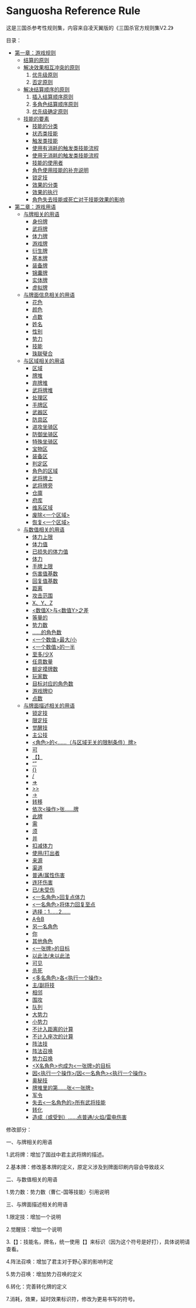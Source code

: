 ﻿# Sanguosha Reference Rule

这是三国杀参考性规则集，内容来自凌天翼版的《三国杀官方规则集V2.2》

目录：

* [第一章：游戏规则](https://github.com/guiling0/sgsrule/blob/master/Chapter1/Section0.md#第一章游戏规则)
    * [结算的原则](https://github.com/guiling0/sgsrule/blob/master/Chapter1/Section1.md#结算的原则)
    * [解决效果相互冲突的原则](https://github.com/guiling0/sgsrule/blob/master/Chapter1/Section1.md#解决效果相互冲突的原则)
        1. [优先级原则](https://github.com/guiling0/sgsrule/blob/master/Chapter1/Section1.md#优先级原则)
        2. [否定原则](https://github.com/guiling0/sgsrule/blob/master/Chapter1/Section1.md#否定原则)
    * [解决结算顺序的原则](https://github.com/guiling0/sgsrule/blob/master/Chapter1/Section1.md#解决结算顺序的原则)
        1. [插入结算顺序原则](https://github.com/guiling0/sgsrule/blob/master/Chapter1/Section1.md#插入结算顺序原则)
        2. [多角色结算顺序原则](https://github.com/guiling0/sgsrule/blob/master/Chapter1/Section1.md#多角色结算顺序原则)
        3. [优先级确定原则](https://github.com/guiling0/sgsrule/blob/master/Chapter1/Section1.md#优先级确定原则)
    * [技能的要素](https://github.com/guiling0/sgsrule/blob/master/Chapter1/Section2.md#技能的要素)
        * [技能的分类](https://github.com/guiling0/sgsrule/blob/master/Chapter1/Section2.md#技能的分类)
        * [状态类技能](https://github.com/guiling0/sgsrule/blob/master/Chapter1/Section2.md#状态类技能)
        * [触发类技能](https://github.com/guiling0/sgsrule/blob/master/Chapter1/Section2.md#触发类技能)
        * [使用有消耗的触发类技能流程](https://github.com/guiling0/sgsrule/blob/master/Chapter1/Section2.md#使用有消耗的触发类技能流程)
        * [使用无消耗的触发类技能流程](https://github.com/guiling0/sgsrule/blob/master/Chapter1/Section2.md#使用无消耗的触发类技能流程)
        * [技能的使用者](https://github.com/guiling0/sgsrule/blob/master/Chapter1/Section2.md#技能的使用者)
        * [角色使用技能的补充说明](https://github.com/guiling0/sgsrule/blob/master/Chapter1/Section2.md#角色使用技能的补充说明)
        * [锁定技](https://github.com/guiling0/sgsrule/blob/master/Chapter1/Section2.md#锁定技)
        * [效果的分类](https://github.com/guiling0/sgsrule/blob/master/Chapter1/Section2.md#效果的分类)
        * [效果的执行](https://github.com/guiling0/sgsrule/blob/master/Chapter1/Section2.md#效果的执行)
        * [角色失去技能或死亡对于技能效果的影响](https://github.com/guiling0/sgsrule/blob/master/Chapter1/Section2.md#角色失去技能或死亡对于技能效果的影响)
* [第二章：游戏用语](https://github.com/guiling0/sgsrule/blob/master/Chapter2/Section0.md#第二章游戏用语)
    * [与牌相关的用语](https://github.com/guiling0/sgsrule/blob/master/Chapter2/Section1.md#与牌相关的用语)
        * [身份牌](https://github.com/guiling0/sgsrule/blob/master/Chapter2/Section1.md#身份牌)
        * [武将牌](https://github.com/guiling0/sgsrule/blob/master/Chapter2/Section1.md#武将牌)
        * [体力牌](https://github.com/guiling0/sgsrule/blob/master/Chapter2/Section1.md#体力牌)
        * [游戏牌](https://github.com/guiling0/sgsrule/blob/master/Chapter2/Section1.md#游戏牌)
        * [衍生牌](https://github.com/guiling0/sgsrule/blob/master/Chapter2/Section1.md#衍生牌)
        * [基本牌](https://github.com/guiling0/sgsrule/blob/master/Chapter2/Section1.md#基本牌)
        * [装备牌](https://github.com/guiling0/sgsrule/blob/master/Chapter2/Section1.md#装备牌)
        * [锦囊牌](https://github.com/guiling0/sgsrule/blob/master/Chapter2/Section1.md#锦囊牌)
        * [实体牌](https://github.com/guiling0/sgsrule/blob/master/Chapter2/Section1.md#实体牌)
        * [虚拟牌](https://github.com/guiling0/sgsrule/blob/master/Chapter2/Section1.md#虚拟牌)
    * [与牌面信息相关的用语](https://github.com/guiling0/sgsrule/blob/master/Chapter2/Section2.md#与牌相关的用语)
        * [花色](https://github.com/guiling0/sgsrule/blob/master/Chapter2/Section2.md#花色)
        * [颜色](https://github.com/guiling0/sgsrule/blob/master/Chapter2/Section2.md#颜色)
        * [点数](https://github.com/guiling0/sgsrule/blob/master/Chapter2/Section2.md#点数)
        * [姓名](https://github.com/guiling0/sgsrule/blob/master/Chapter2/Section2.md#姓名)
        * [性别](https://github.com/guiling0/sgsrule/blob/master/Chapter2/Section2.md#性别)
        * [势力](https://github.com/guiling0/sgsrule/blob/master/Chapter2/Section2.md#势力)
        * [技能](https://github.com/guiling0/sgsrule/blob/master/Chapter2/Section2.md#技能)
        * [珠联璧合](https://github.com/guiling0/sgsrule/blob/master/Chapter2/Section2.md#珠联璧合)
    * [与区域相关的用语](https://github.com/guiling0/sgsrule/blob/master/Chapter2/Section3.md#与区域相关的用语)
        * [区域](https://github.com/guiling0/sgsrule/blob/master/Chapter2/Section3.md#区域)
        * [牌堆](https://github.com/guiling0/sgsrule/blob/master/Chapter2/Section3.md#牌堆)
        * [弃牌堆](https://github.com/guiling0/sgsrule/blob/master/Chapter2/Section3.md#弃牌堆)
        * [武将牌堆](https://github.com/guiling0/sgsrule/blob/master/Chapter2/Section3.md#武将牌堆)
        * [处理区](https://github.com/guiling0/sgsrule/blob/master/Chapter2/Section3.md#处理区)
        * [手牌区](https://github.com/guiling0/sgsrule/blob/master/Chapter2/Section3.md#手牌区)
        * [武器区](https://github.com/guiling0/sgsrule/blob/master/Chapter2/Section3.md#武器区)
        * [防具区](https://github.com/guiling0/sgsrule/blob/master/Chapter2/Section3.md#防具区)
        * [进攻坐骑区](https://github.com/guiling0/sgsrule/blob/master/Chapter2/Section3.md#进攻坐骑区)
        * [防御坐骑区](https://github.com/guiling0/sgsrule/blob/master/Chapter2/Section3.md#防御坐骑区)
        * [特殊坐骑区](https://github.com/guiling0/sgsrule/blob/master/Chapter2/Section3.md#特殊坐骑区)
        * [宝物区](https://github.com/guiling0/sgsrule/blob/master/Chapter2/Section3.md#宝物区)
        * [装备区](https://github.com/guiling0/sgsrule/blob/master/Chapter2/Section3.md#装备区)
        * [判定区](https://github.com/guiling0/sgsrule/blob/master/Chapter2/Section3.md#判定区)
        * [角色的区域](https://github.com/guiling0/sgsrule/blob/master/Chapter2/Section3.md#角色的区域)
        * [武将牌上](https://github.com/guiling0/sgsrule/blob/master/Chapter2/Section3.md#武将牌上)
        * [武将牌旁](https://github.com/guiling0/sgsrule/blob/master/Chapter2/Section3.md#武将牌旁)
        * [仓廪](https://github.com/guiling0/sgsrule/blob/master/Chapter2/Section3.md#仓廪)
        * [府库](https://github.com/guiling0/sgsrule/blob/master/Chapter2/Section3.md#府库)
        * [维系区域](https://github.com/guiling0/sgsrule/blob/master/Chapter2/Section3.md#维系区域)
        * [废除<一个区域>](https://github.com/guiling0/sgsrule/blob/master/Chapter2/Section3.md#废除一个区域)
        * [恢复<一个区域>](https://github.com/guiling0/sgsrule/blob/master/Chapter2/Section3.md#恢复一个区域)
    * [与数值相关的用语](https://github.com/guiling0/sgsrule/blob/master/Chapter2/Section4.md#与数值相关的用语)
        * [体力上限](https://github.com/guiling0/sgsrule/blob/master/Chapter2/Section4.md#体力上限)
        * [体力值](https://github.com/guiling0/sgsrule/blob/master/Chapter2/Section4.md#体力值)
        * [已损失的体力值](https://github.com/guiling0/sgsrule/blob/master/Chapter2/Section4.md#已损失的体力值)
        * [体力](https://github.com/guiling0/sgsrule/blob/master/Chapter2/Section4.md#体力)
        * [手牌上限](https://github.com/guiling0/sgsrule/blob/master/Chapter2/Section4.md#手牌上限)
        * [伤害值基数](https://github.com/guiling0/sgsrule/blob/master/Chapter2/Section4.md#伤害值基数)
        * [回复值基数](https://github.com/guiling0/sgsrule/blob/master/Chapter2/Section4.md#回复值基数)
        * [距离](https://github.com/guiling0/sgsrule/blob/master/Chapter2/Section4.md#距离)
        * [攻击范围](https://github.com/guiling0/sgsrule/blob/master/Chapter2/Section4.md#攻击范围)
        * [X、Y、Z](https://github.com/guiling0/sgsrule/blob/master/Chapter2/Section4.md#XYZ)
        * [<数值X>与<数值Y>之差](https://github.com/guiling0/sgsrule/blob/master/Chapter2/Section4.md#数值X与数值Y之差)
        * [等量的](https://github.com/guiling0/sgsrule/blob/master/Chapter2/Section4.md#等量的)
        * [势力数](https://github.com/guiling0/sgsrule/blob/master/Chapter2/Section4.md#势力数)
        * [……的角色数](https://github.com/guiling0/sgsrule/blob/master/Chapter2/Section4.md#的角色数)
        * [<一个数值>最大/小](https://github.com/guiling0/sgsrule/blob/master/Chapter2/Section4.md#一个数值最大小)
        * [<一个数值>的一半](https://github.com/guiling0/sgsrule/blob/master/Chapter2/Section4.md#一个数值的一半)
        * [至多/少X](https://github.com/guiling0/sgsrule/blob/master/Chapter2/Section4.md#至多少X)
        * [任意数量](https://github.com/guiling0/sgsrule/blob/master/Chapter2/Section4.md#任意数量)
        * [额定摸牌数](https://github.com/guiling0/sgsrule/blob/master/Chapter2/Section4.md#额定摸牌数)
        * [玩家数](https://github.com/guiling0/sgsrule/blob/master/Chapter2/Section4.md#玩家数)
        * [目标对应的角色数](https://github.com/guiling0/sgsrule/blob/master/Chapter2/Section4.md#目标对应的角色数)
        * [游戏牌ID](https://github.com/guiling0/sgsrule/blob/master/Chapter2/Section4.md#游戏牌ID)
        * [点数](https://github.com/guiling0/sgsrule/blob/master/Chapter2/Section4.md#点数)
    * [与牌面描述相关的用语](https://github.com/guiling0/sgsrule/blob/master/Chapter2/Section5.md#与牌面描述相关的用语)
        * [锁定技](https://github.com/guiling0/sgsrule/blob/master/Chapter2/Section5.md#锁定技)
        * [限定技](https://github.com/guiling0/sgsrule/blob/master/Chapter2/Section5.md#限定技)
        * [觉醒技](https://github.com/guiling0/sgsrule/blob/master/Chapter2/Section5.md#觉醒技)
        * [主公技](https://github.com/guiling0/sgsrule/blob/master/Chapter2/Section5.md#主公技)
        * [<角色>的<……（与区域无关的限制条件）牌>](https://github.com/guiling0/sgsrule/blob/master/Chapter2/Section5.md#角色的与区域无关的限制条件牌)
        * [可](https://github.com/guiling0/sgsrule/blob/master/Chapter2/Section5.md#可)
        * [【】](https://github.com/guiling0/sgsrule/blob/master/Chapter2/Section5.md#游戏牌名技能名标识符)
        * [“”](https://github.com/guiling0/sgsrule/blob/master/Chapter2/Section5.md#游戏牌别名标记标识符)
        * [{}](https://github.com/guiling0/sgsrule/blob/master/Chapter2/Section5.md#函数表达式)
        * [/](https://github.com/guiling0/sgsrule/blob/master/Chapter2/Section5.md#结构简化)
        * [=>](https://github.com/guiling0/sgsrule/blob/master/Chapter2/Section5.md#消耗标识符)
        * [>>](https://github.com/guiling0/sgsrule/blob/master/Chapter2/Section5.md#效果标识符)
        * [->](https://github.com/guiling0/sgsrule/blob/master/Chapter2/Section5.md#-延时效果标识符)
        * [转移](https://github.com/guiling0/sgsrule/blob/master/Chapter2/Section5.md#转移)
        * [依次<操作><X>张……牌](https://github.com/guiling0/sgsrule/blob/master/Chapter2/Section5.md#依次操作X张牌)
        * [此牌](https://github.com/guiling0/sgsrule/blob/master/Chapter2/Section5.md#此牌)
        * [需](https://github.com/guiling0/sgsrule/blob/master/Chapter2/Section5.md#需)
        * [须](https://github.com/guiling0/sgsrule/blob/master/Chapter2/Section5.md#须)
        * [并](https://github.com/guiling0/sgsrule/blob/master/Chapter2/Section5.md#并)
        * [扣减体力](https://github.com/guiling0/sgsrule/blob/master/Chapter2/Section5.md#扣减体力)
        * [使用/打出者](https://github.com/guiling0/sgsrule/blob/master/Chapter2/Section5.md#使用打出者)
        * [来源](https://github.com/guiling0/sgsrule/blob/master/Chapter2/Section5.md#来源)
        * [渠道](https://github.com/guiling0/sgsrule/blob/master/Chapter2/Section5.md#渠道)
        * [普通/属性伤害](https://github.com/guiling0/sgsrule/blob/master/Chapter2/Section5.md#普通属性伤害)
        * [连环伤害](https://github.com/guiling0/sgsrule/blob/master/Chapter2/Section5.md#连环伤害)
        * [已/未受伤](https://github.com/guiling0/sgsrule/blob/master/Chapter2/Section5.md#已未受伤)
        * [<一名角色>回复<X>点体力](https://github.com/guiling0/sgsrule/blob/master/Chapter2/Section5.md#一名角色回复X点体力)
        * [<一名角色>将体力回复至<X>点](https://github.com/guiling0/sgsrule/blob/master/Chapter2/Section5.md#一名角色将体力回复至X点)
        * [选择：1……2……](https://github.com/guiling0/sgsrule/blob/master/Chapter2/Section5.md#选择12)
        * [A令B](https://github.com/guiling0/sgsrule/blob/master/Chapter2/Section5.md#A令B)
        * [另一名角色](https://github.com/guiling0/sgsrule/blob/master/Chapter2/Section5.md#另一名角色)
        * [你](https://github.com/guiling0/sgsrule/blob/master/Chapter2/Section5.md#你)
        * [其他角色](https://github.com/guiling0/sgsrule/blob/master/Chapter2/Section5.md#其他角色)
        * [<一张牌>的目标](https://github.com/guiling0/sgsrule/blob/master/Chapter2/Section5.md#一张牌的目标)
        * [以此法/未以此法](https://github.com/guiling0/sgsrule/blob/master/Chapter2/Section5.md#以此法未以此法)
        * [可见](https://github.com/guiling0/sgsrule/blob/master/Chapter2/Section5.md#可见)
        * [杀死](https://github.com/guiling0/sgsrule/blob/master/Chapter2/Section5.md#杀死)
        * [<多名角色>各<执行一个操作>](https://github.com/guiling0/sgsrule/blob/master/Chapter2/Section5.md#多名角色各执行一个操作)
        * [主/副将技](https://github.com/guiling0/sgsrule/blob/master/Chapter2/Section5.md#主副将技)
        * [相邻](https://github.com/guiling0/sgsrule/blob/master/Chapter2/Section5.md#相邻)
        * [围攻](https://github.com/guiling0/sgsrule/blob/master/Chapter2/Section5.md#围攻)
        * [队列](https://github.com/guiling0/sgsrule/blob/master/Chapter2/Section5.md#队列)
        * [大势力](https://github.com/guiling0/sgsrule/blob/master/Chapter2/Section5.md#大势力)
        * [小势力](https://github.com/guiling0/sgsrule/blob/master/Chapter2/Section5.md#小势力)
        * [不计入距离的计算](https://github.com/guiling0/sgsrule/blob/master/Chapter2/Section5.md#不计入距离的计算)
        * [不计入座次的计算](https://github.com/guiling0/sgsrule/blob/master/Chapter2/Section5.md#不计入座次的计算)
        * [阵法技](https://github.com/guiling0/sgsrule/blob/master/Chapter2/Section5.md#阵法技)
        * [阵法召唤](https://github.com/guiling0/sgsrule/blob/master/Chapter2/Section5.md#阵法召唤)
        * [势力召唤](https://github.com/guiling0/sgsrule/blob/master/Chapter2/Section5.md#势力召唤)
        * [<X名角色>也成为<一张牌>的目标](https://github.com/guiling0/sgsrule/blob/master/Chapter2/Section5.md#X名角色也成为一张牌的目标)
        * [因<执行一个操作>/因<一名角色><执行一个操作>](https://github.com/guiling0/sgsrule/blob/master/Chapter2/Section5.md#因执行一个操作因一名角色执行一个操作)
        * [奥秘技](https://github.com/guiling0/sgsrule/blob/master/Chapter2/Section5.md#奥秘技)
        * [牌堆里的第……张<一张牌>](https://github.com/guiling0/sgsrule/blob/master/Chapter2/Section5.md#牌堆里的第张一张牌)
        * [军令](https://github.com/guiling0/sgsrule/blob/master/Chapter2/Section5.md#军令)
        * [失去<一名角色的>所有武将技能](https://github.com/guiling0/sgsrule/blob/master/Chapter2/Section5.md#失去一名角色的所有武将技能)
        * [转化](https://github.com/guiling0/sgsrule/blob/master/Chapter2/Section5.md#转化)
        * [造成（或受到）……点普通/火焰/雷电伤害](https://github.com/guiling0/sgsrule/blob/master/Chapter2/Section5.md#造成或受到点普通火焰雷电伤害)




修改部分：

一、与牌相关的用语

1.武将牌：增加了国战中君主武将牌的描述。

2.基本牌：修改基本牌的定义，原定义涉及到牌面印刷内容会导致歧义

二、与数值相关的用语

1.势力数：势力数（曹仁-国等技能）引用说明

三、与牌面描述相关的用语

1.限定技：增加一个说明

2.觉醒技：增加一个说明

3.【】：技能名，牌名，统一使用【】来标识（因为这个符号是好打），具体说明请查看。

4.阵法召唤：增加了君主对于野心家的影响判定

5.势力召唤：增加势力召唤的定义

6.转化：完善转化牌的定义

7.消耗，效果，延时效果标识符，修改为更易书写的符号。
